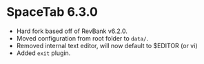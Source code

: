 # SpaceTab 6.3.0

* Hard fork based off of RevBank v6.2.0.
* Moved configuration from root folder to `data/`.
* Removed internal text editor, will now default to $EDITOR (or vi)
* Added `exit` plugin.
